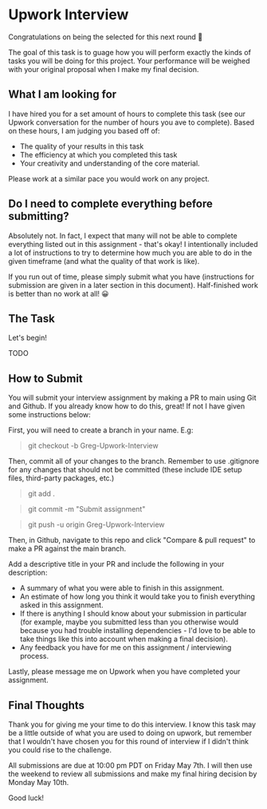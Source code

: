 # Upwork Interview

Congratulations on being the selected for this next round 🎉

The goal of this task is to guage how you will perform exactly the kinds of tasks you will be doing for this project. Your performance will be weighed with your original proposal when I make my final decision.

## What I am looking for

I have hired you for a set amount of hours to complete this task (see our Upwork conversation for the number of hours you ave to complete). Based on these hours, I am judging you based off of:

- The quality of your results in this task
- The efficiency at which you completed this task
- Your creativity and understanding of the core material.

Please work at a similar pace you would work on any project.

## Do I need to complete everything before submitting?

Absolutely not. In fact, I expect that many will not be able to complete everything listed out in this assignment - that's okay! I intentionally included a lot of instructions to try to determine how much you are able to do in the given timeframe (and what the quality of that work is like).

If you run out of time, please simply submit what you have (instructions for submission are given in a later section in this document). Half-finished work is better than no work at all! 😀

## The Task

Let's begin!

TODO

## How to Submit

You will submit your interview assignment by making a PR to main using Git and Github. If you already know how to do this, great! If not I have given some instructions below:

First, you will need to create a branch in your name. E.g:

> git checkout -b Greg-Upwork-Interview

Then, commit all of your changes to the branch. Remember to use .gitignore for any changes that should not be committed (these include IDE setup files, third-party packages, etc.)

> git add .

> git commit -m "Submit assignment"

> git push -u origin Greg-Upwork-Interview

Then, in Github, navigate to this repo and click "Compare & pull request" to make a PR against the main branch.

Add a descriptive title in your PR and include the following in your description:

- A summary of what you were able to finish in this assignment.
- An estimate of how long you think it would take you to finish everything asked in this assignment.
- If there is anything I should know about your submission in particular (for example, maybe you submitted less than you otherwise would because you had trouble installing dependencies - I'd love to be able to take things like this into account when making a final decision).
- Any feedback you have for me on this assignment / interviewing process.

Lastly, please message me on Upwork when you have completed your assignment.

## Final Thoughts

Thank you for giving me your time to do this interview. I know this task may be a little outside of what you are used to doing on upwork, but remember that I wouldn't have chosen you for this round of interview if I didn't think you could rise to the challenge.

All submissions are due at 10:00 pm PDT on Friday May 7th. I will then use the weekend to review all submissions and make my final hiring decision by Monday May 10th.

Good luck!
